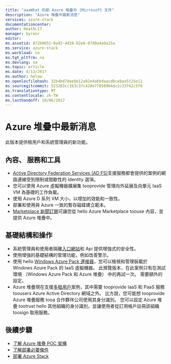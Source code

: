 ```yaml
---
title: "aaaWhat 的新 Azure 堆疊中 |Microsoft 文件"
description: "Azure 堆疊中最新消息"
services: azure-stack
documentationcenter: 
author: HeathL17
manager: byronr
editor: 
ms.assetid: 872b0651-0a92-4d28-b2e6-07d0a4a9a25a
ms.service: azure-stack
ms.workload: na
ms.tgt_pltfrm: na
ms.devlang: na
ms.topic: article
ms.date: 4/13/2017
ms.author: helaw
ms.openlocfilehash: 32b4bd7deebb12a92e4abbdaacdbcebaa5125e11
ms.sourcegitcommit: 523283cc1b3c37c428e77850964dc1c33742c5f0
ms.translationtype: MT
ms.contentlocale: zh-TW
ms.lasthandoff: 10/06/2017
---
```

# <a name="whats-new-in-azure-stack"></a>Azure 堆疊中最新消息
此版本提供租用戶和系統管理員的新功能。

## <a name="content-services-and-tools"></a>內容、 服務和工具
* [Active Directory Federation Services (AD FS)](azure-stack-key-features.md#identity)支援服務都會提供的案例的網路連線受到限制或間歇性的 identity 選項。
* 您可以使用 Azure 虛擬機器擴展集 tooprovide 管理向外延展及向單元 IaaS VM 為基礎的工作負載。 
* 使用 Azure D 系列 VM 大小，以增加的效能和一致性。
* 部署和使用與 Azure 一致的暫存磁碟建立範本。
* [Marketplace 新聞訂閱](azure-stack-download-azure-marketplace-item.md)可讓您從 hello Azure Marketplace toouse 內容，並提供 Azure 堆疊中。

## <a name="infrastructure-and-operations"></a>基礎結構和操作
* 系統管理員和使用者隔離[入口網站](azure-stack-manage-portals.md)和 Api 提供增強式的安全性。
* 使用增強的基礎結構的管理功能，例如改善警示。
* 使用 hello [Windows Azure Pack 連接器](azure-stack-manage-windows-azure-pack.md)，您可以檢視和管理裝載於 Windows Azure Pack 的 IaaS 虛擬機器。 此預覽版本，在此案例只有在測試環境 （Windows Azure Pack 和 Azure 堆疊） 中的再試一次。 需要額外的設定。
* Azure 堆疊現在支援[多租用戶](azure-stack-enable-multitenancy.md)案例，其中需要 tooprovide IaaS 和 PaaS 服務 toousers Azure Active Directory 網域之外。  比方說，您可能想 tooprovide Azure 堆疊服務 tooa 合作夥伴公司使用其身分識別。 您可以設定 Azure 堆疊 tootrust hello 其他組織的身分識別，並讓使用者從訂用帳戶註冊該組織 toosign 取用服務。  

## <a name="next-steps"></a>後續步驟
* [了解 Azure 堆疊 POC 架構](azure-stack-architecture.md)      
* [了解部署必要條件](azure-stack-deploy.md)
* [部署 Azure Stack](azure-stack-run-powershell-script.md)

